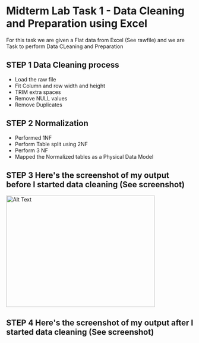 # Midterm Lab Task 1 - Data Cleaning and Preparation using Excel
For this task we are given a Flat data from Excel (See rawfile) and we are Task to perform Data CLeaning and Preparation
## STEP 1 Data Cleaning process
- Load the raw file
- Fit Column and row width and height
- TRIM extra spaces
- Remove NULL values
- Remove Duplicates
## STEP 2 Normalization
- Performed 1NF
- Perform Table split using 2NF
- Perform 3 NF
- Mapped the Normalized tables as a Physical Data Model
## STEP 3 Here's the screenshot of my output before I started data cleaning (See screenshot)
<img src="/Images/gittyhub.pngf" alt="Alt Text" width="400" height="300">

## STEP 4 Here's the screenshot of my output after I started data cleaning (See screenshot)
